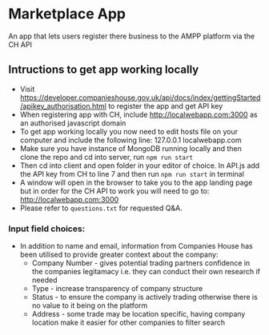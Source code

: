 # Marketplace App
An app that lets users register there business to the AMPP platform via the CH API

## Intructions to get app working locally

* Visit https://developer.companieshouse.gov.uk/api/docs/index/gettingStarted/apikey_authorisation.html to register the app and get API key
* When registering app with CH, include http://localwebapp.com:3000 as an authorised javascript domain
* To get app working locally you now need to edit hosts file on your computer and include the following line: 127.0.0.1    localwebapp.com
* Make sure you have instance of MongoDB running locally and then clone the repo and cd into server, run `npm run start`
* Then cd into client and open folder in your editor of choice. In API.js add the API key from CH to line 7 and then run `npm run start` in terminal
* A window will open in the browser to take you to the app landing page but in order for the CH API to work you will need to go to: http://localwebapp.com:3000
* Please refer to `questions.txt` for requested Q&A.

### Input field choices:
* In addition to name and email, information from Companies House has been utilised to provide greater context about the company:
  * Company Number - gives potential trading partners confidence in the companies legitamacy i.e. they can conduct their own research if needed
  * Type - increase transparency of company structure 
  * Status - to ensure the company is actively trading otherwise there is no value to it being on the platform
  * Address - some trade may be location specific, having company location make it easier for other companies to filter search 
